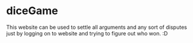 # diceGame
This website can be used to settle all arguments and any sort of disputes just by logging on to website and trying to figure out who won. :D 
